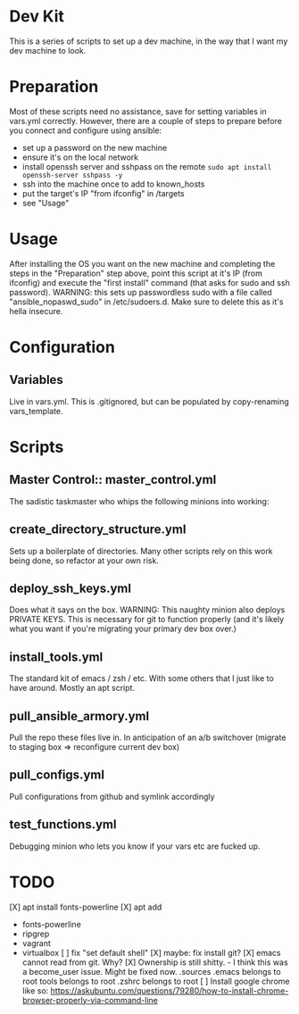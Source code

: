# Dev Kit

This is a series of scripts to set up a dev machine, in the way that I want my dev machine to look.  

# Preparation

Most of these scripts need no assistance, save for setting variables in vars.yml correctly.  However, there are a couple of steps to prepare before you connect and configure using ansible:

 - set up a password on the new machine
 - ensure it's on the local network
 - install openssh server and sshpass on the remote
   `sudo apt install openssh-server sshpass -y`
 - ssh into the machine once to add to known_hosts
 - put the target's IP "from ifconfig" in /targets
 - see "Usage"
   
# Usage

After installing the OS you want on the new machine and completing the steps in the "Preparation" step above, point this script at it's IP (from ifconfig) and execute the "first install" command (that asks for sudo and ssh password).  WARNING: this sets up passwordless sudo with a file called "ansible_nopaswd_sudo" in /etc/sudoers.d.  Make sure to delete this as it's hella insecure.

# Configuration

## Variables

Live in vars.yml.  This is .gitignored, but can be populated by copy-renaming vars_template.

# Scripts

## Master Control:: master_control.yml

The sadistic taskmaster who whips the following minions into working:

## create_directory_structure.yml

Sets up a boilerplate of directories.  Many other scripts rely on this work being done, so refactor at your own risk.

## deploy_ssh_keys.yml

Does what it says on the box.  WARNING: This naughty minion also deploys PRIVATE KEYS.  This is necessary for git to function properly (and it's likely what you want if you're migrating your primary dev box over.)

## install_tools.yml

The standard kit of emacs / zsh / etc.  With some others that I just like to have around.  Mostly an apt script.

## pull_ansible_armory.yml

Pull the repo these files live in.  In anticipation of an a/b switchover (migrate to staging box => reconfigure current dev box)

## pull_configs.yml

Pull configurations from github and symlink accordingly

## test_functions.yml

Debugging minion who lets you know if your vars etc are fucked up.

# TODO
[X] apt install fonts-powerline
[X] apt add
 - fonts-powerline
 - ripgrep
 - vagrant
 - virtualbox
[ ] fix "set default shell"
[X] maybe: fix install git?
[X] emacs cannot read from git.  Why?
[X] Ownership is still shitty. - I think this was a become_user issue.  Might be fixed now.
  .sources
  .emacs belongs to root
  tools belongs to root
  .zshrc belongs to root
[ ] Install google chrome like so: https://askubuntu.com/questions/79280/how-to-install-chrome-browser-properly-via-command-line
